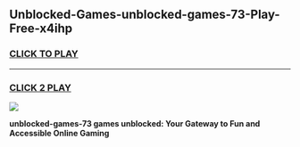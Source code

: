 
## Unblocked-Games-unblocked-games-73-Play-Free-x4ihp
<h3>
<a href="https://premium76.site?title=unblocked-games-73&ref=12A">CLICK TO PLAY</a></h3>
<hr>

<h3>
<a href="https://premium76.site?title=unblocked-games-73&ref=12A">CLICK 2 PLAY</a>
  
</h3>

<a href="https://premium76.site?title=unblocked-games-73&ref=12A"><img src="https://clearcache.store/games.png"></a>


**unblocked-games-73 games unblocked: Your Gateway to Fun and Accessible Online Gaming**
